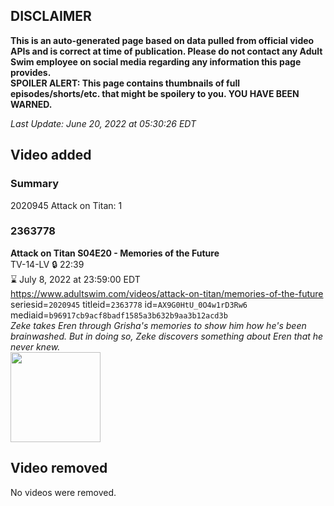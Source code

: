 ## DISCLAIMER
**This is an auto-generated page based on data pulled from official video APIs and is correct at time of publication. Please do not contact any Adult Swim employee on social media regarding any information this page provides.**  
**SPOILER ALERT: This page contains thumbnails of full episodes/shorts/etc. that might be spoilery to you. YOU HAVE BEEN WARNED.**  

_Last Update: June 20, 2022 at 05:30:26 EDT_
## Video added
### Summary
2020945 Attack on Titan: 1  
### 2363778
**Attack on Titan S04E20 - Memories of the Future**  
TV-14-LV 🔒 22:39  
⌛ July 8, 2022 at 23:59:00 EDT  
https://www.adultswim.com/videos/attack-on-titan/memories-of-the-future  
seriesid=`2020945` titleid=`2363778` id=`AX9G0HtU_0O4w1rD3Rw6` mediaid=`b96917cb9acf8badf1585a3b632b9aa3b12acd3b`  
_Zeke takes Eren through Grisha's memories to show him how he's been brainwashed. But in doing so, Zeke discovers something about Eren that he never knew._  
<a href="https://media.cdn.adultswim.com/uploads/20220301/thumbnails/2_22311348513-AttackOnTitan_079_MemoriesOfTheFuture.png"><img src="https://media.cdn.adultswim.com/uploads/20220301/thumbnails/2_22311348513-AttackOnTitan_079_MemoriesOfTheFuture.png" height="144px" /></a>
## Video removed
No videos were removed.  
